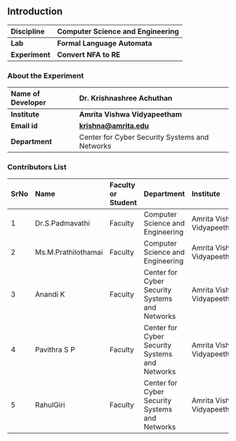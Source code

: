 ## Introduction


<b>Discipline | <b>Computer Science and Engineering
:--|:--|
<b> Lab | <b>Formal Language Automata
<b> Experiment|     <b> Convert NFA to RE

### About the Experiment 


<b>Name of Developer | <b> Dr. Krishnashree Achuthan
:--|:--|
<b> Institute | <b>  Amrita Vishwa Vidyapeetham 
<b> Email id|     <b>    krishna@amrita.edu
<b> Department |   Center for Cyber Security Systems and Networks


### Contributors List

SrNo | Name | Faculty or Student | Department| Institute | Email id
:--|:--|:--|:--|:--|:--|
1 | Dr.S.Padmavathi| Faculty |Computer Science and Engineering| Amrita Vishwa Vidyapeetham |s_padmavathi@cb.amrita.edu
2 | Ms.M.Prathilothamai| Faculty |Computer Science and Engineering| Amrita Vishwa Vidyapeetham |m_prathilothamai@cb.amrita.edu
3 | Anandi K  | Faculty |Center for Cyber Security Systems and Networks | Amrita Vishwa Vidyapeetham | anandik@am.amrita.edu
4 | Pavithra S P  |Faculty | Center for Cyber Security Systems and Networks |Amrita Vishwa Vidyapeetham | pavithrasp@am.amrita.edu
5 |RahulGiri | Faculty | Center for Cyber Security Systems and Networks| Amrita Vishwa Vidyapeetham |rahulgiri@am.amrita.edu	
